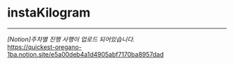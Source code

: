 # instaKilogram
---
*[Notion]주차별 진행 사행이 업로드 되어있습니다.*  
https://quickest-oregano-1ba.notion.site/e5a00deb4a1d4905abf7170ba8957dad
